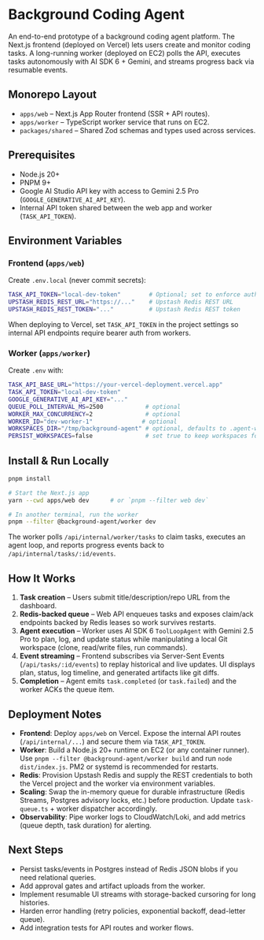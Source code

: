 # Background Coding Agent

An end-to-end prototype of a background coding agent platform. The Next.js frontend (deployed on Vercel) lets users create and monitor coding tasks. A long-running worker (deployed on EC2) polls the API, executes tasks autonomously with AI SDK 6 + Gemini, and streams progress back via resumable events.

## Monorepo Layout

- `apps/web` – Next.js App Router frontend (SSR + API routes).
- `apps/worker` – TypeScript worker service that runs on EC2.
- `packages/shared` – Shared Zod schemas and types used across services.

## Prerequisites

- Node.js 20+
- PNPM 9+
- Google AI Studio API key with access to Gemini 2.5 Pro (`GOOGLE_GENERATIVE_AI_API_KEY`).
- Internal API token shared between the web app and worker (`TASK_API_TOKEN`).

## Environment Variables

### Frontend (`apps/web`)

Create `.env.local` (never commit secrets):

```bash
TASK_API_TOKEN="local-dev-token"        # Optional; set to enforce auth for internal routes
UPSTASH_REDIS_REST_URL="https://..."    # Upstash Redis REST URL
UPSTASH_REDIS_REST_TOKEN="..."          # Upstash Redis REST token
```

When deploying to Vercel, set `TASK_API_TOKEN` in the project settings so internal API endpoints require bearer auth from workers.

### Worker (`apps/worker`)

Create `.env` with:

```bash
TASK_API_BASE_URL="https://your-vercel-deployment.vercel.app"
TASK_API_TOKEN="local-dev-token"
GOOGLE_GENERATIVE_AI_API_KEY="..."
QUEUE_POLL_INTERVAL_MS=2500            # optional
WORKER_MAX_CONCURRENCY=2               # optional
WORKER_ID="dev-worker-1"              # optional
WORKSPACES_DIR="/tmp/background-agent" # optional, defaults to .agent-workspaces
PERSIST_WORKSPACES=false               # set true to keep workspaces for debugging
```

## Install & Run Locally

```bash
pnpm install

# Start the Next.js app
yarn --cwd apps/web dev      # or `pnpm --filter web dev`

# In another terminal, run the worker
pnpm --filter @background-agent/worker dev
```

The worker polls `/api/internal/worker/tasks` to claim tasks, executes an agent loop, and reports progress events back to `/api/internal/tasks/:id/events`.

## How It Works

1. **Task creation** – Users submit title/description/repo URL from the dashboard.
2. **Redis-backed queue** – Web API enqueues tasks and exposes claim/ack endpoints backed by Redis leases so work survives restarts.
3. **Agent execution** – Worker uses AI SDK 6 `ToolLoopAgent` with Gemini 2.5 Pro to plan, log, and update status while manipulating a local Git workspace (clone, read/write files, run commands).
4. **Event streaming** – Frontend subscribes via Server-Sent Events (`/api/tasks/:id/events`) to replay historical and live updates. UI displays plan, status, log timeline, and generated artifacts like git diffs.
5. **Completion** – Agent emits `task.completed` (or `task.failed`) and the worker ACKs the queue item.

## Deployment Notes

- **Frontend**: Deploy `apps/web` on Vercel. Expose the internal API routes (`/api/internal/...`) and secure them via `TASK_API_TOKEN`.
- **Worker**: Build a Node.js 20+ runtime on EC2 (or any container runner). Use `pnpm --filter @background-agent/worker build` and run `node dist/index.js`. PM2 or systemd is recommended for restarts.
- **Redis**: Provision Upstash Redis and supply the REST credentials to both the Vercel project and the worker via environment variables.
- **Scaling**: Swap the in-memory queue for durable infrastructure (Redis Streams, Postgres advisory locks, etc.) before production. Update `task-queue.ts` + worker dispatcher accordingly.
- **Observability**: Pipe worker logs to CloudWatch/Loki, and add metrics (queue depth, task duration) for alerting.

## Next Steps

- Persist tasks/events in Postgres instead of Redis JSON blobs if you need relational queries.
- Add approval gates and artifact uploads from the worker.
- Implement resumable UI streams with storage-backed cursoring for long histories.
- Harden error handling (retry policies, exponential backoff, dead-letter queue).
- Add integration tests for API routes and worker flows.
